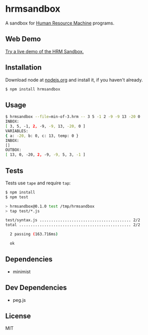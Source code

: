 # hrmsandbox
A sandbox for [Human Resource Machine](http://tomorrowcorporation.com/humanresourcemachine) programs.

## Web Demo
[Try a live demo of the HRM Sandbox.](https://s3.amazonaws.com/christopherwatford-com/hrm/hrmfiddle.html)

## Installation
Download node at [nodejs.org](http://nodejs.org) and install it, if you haven't already.
```sh
$ npm install hrmsandbox
```

## Usage

```sh
$ hrmsandbox --file=min-of-3.hrm -- 3 5 -1 2 -9 -9 13 -20 0
INBOX:
[ 3, 5, -1, 2, -9, -9, 13, -20, 0 ]
VARIABLES:
{ a: -20, b: 0, c: 13, temp: 0 }
INBOX:
[]
OUTBOX:
[ 13, 0, -20, 2, -9, -9, 5, 3, -1 ]
```

## Tests
Tests use `tape` and require `tap`:
```sh
$ npm install
$ npm test

> hrmsandbox@0.1.0 test /tmp/hrmsandbox
> tap test/*.js

test/syntax.js ........................................ 2/2
total ................................................. 2/2

  2 passing (163.716ms)

  ok
```

## Dependencies
- minimist

## Dev Dependencies
- peg.js

## License
MIT
